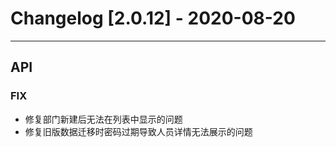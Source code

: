 <!-- generated by script, do not modify it manually -->
# Changelog [2.0.12] - 2020-08-20 

---
## API

### FIX

- 修复部门新建后无法在列表中显示的问题
- 修复旧版数据迁移时密码过期导致人员详情无法展示的问题


